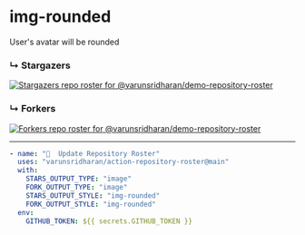 # img-rounded
User's avatar will be rounded

### ↳ Stargazers

<!-- REPOSITORY_STARS:START -->
[![Stargazers repo roster for @varunsridharan/demo-repository-roster](https://raw.githubusercontent.com/varunsridharan/demo-repository-roster/main/.github/roster/img-rounded-stars/stars.svg?1604323932)](https://github.com/varunsridharan/demo-repository-roster/stargazers)
<!-- REPOSITORY_STARS:END -->

### ↳ Forkers

<!-- REPOSITORY_FORKS:START -->
[![Forkers repo roster for @varunsridharan/demo-repository-roster](https://raw.githubusercontent.com/varunsridharan/demo-repository-roster/main/.github/roster/img-rounded-forks/forks.svg?1604324241)](https://github.com/varunsridharan/demo-repository-roster/stargazers)
<!-- REPOSITORY_FORKS:END -->

---

```yml
- name: "🐔  Update Repository Roster"
  uses: "varunsridharan/action-repository-roster@main"
  with:
    STARS_OUTPUT_TYPE: "image"
    FORK_OUTPUT_TYPE: "image"
    STARS_OUTPUT_STYLE: "img-rounded"
    FORK_OUTPUT_STYLE: "img-rounded"
  env:
    GITHUB_TOKEN: ${{ secrets.GITHUB_TOKEN }}
```